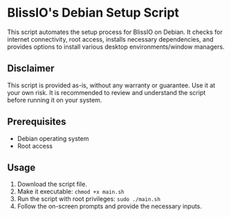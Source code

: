 # BlissIO's Debian Setup Script

This script automates the setup process for BlissIO on Debian. It checks for internet connectivity, root access, installs necessary dependencies, and provides options to install various desktop environments/window managers.

## Disclaimer

This script is provided as-is, without any warranty or guarantee. Use it at your own risk. It is recommended to review and understand the script before running it on your system.

## Prerequisites

- Debian operating system
- Root access

## Usage

1. Download the script file.
2. Make it executable: `chmod +x main.sh`
3. Run the script with root privileges: `sudo ./main.sh`
4. Follow the on-screen prompts and provide the necessary inputs.
